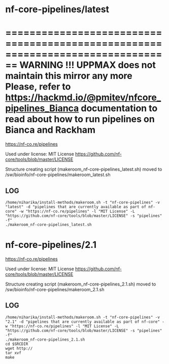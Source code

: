 nf-core-pipelines/latest
========================


================================================================================
WARNING !!! UPPMAX does not maintain this mirror any more
Please, refer to https://hackmd.io/@pmitev/nfcore_pipelines_Bianca documentation
to read about how to run pipelines on Bianca and Rackham
================================================================================

<https://nf-co.re/pipelines>

Used under license:
MIT License
<https://github.com/nf-core/tools/blob/master/LICENSE>

Structure creating script (makeroom_nf-core-pipelines_latest.sh) moved to /sw/bioinfo/nf-core-pipelines/makeroom_latest.sh

LOG
---

    /home/niharika/install-methods/makeroom.sh -t "nf-core-pipelines" -v "latest" -d "pipelines that are currently available as part of nf-core" -w "https://nf-co.re/pipelines" -l "MIT License" -L "https://github.com/nf-core/tools/blob/master/LICENSE" -s "pipelines" -f"
    ./makeroom_nf-core-pipelines_latest.sh
nf-core-pipelines/2.1
========================

<https://nf-co.re/pipelines>

Used under license:
MIT License
<https://github.com/nf-core/tools/blob/master/LICENSE>

Structure creating script (makeroom_nf-core-pipelines_2.1.sh) moved to /sw/bioinfo/nf-core-pipelines/makeroom_2.1.sh

LOG
---

    /home/niharika/install-methods/makeroom.sh -t "nf-core-pipelines" -v "2.1" -d "pipelines that are currently available as part of nf-core" -w "https://nf-co.re/pipelines" -l "MIT License" -L "https://github.com/nf-core/tools/blob/master/LICENSE" -s "pipelines" -f"
    ./makeroom_nf-core-pipelines_2.1.sh
    cd $SRCDIR
    wget http://
    tar xvf 
    make

